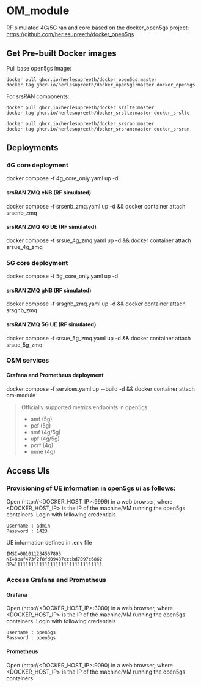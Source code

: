 # OM_module
RF simulated 4G/5G ran and core based on the docker_open5gs project: https://github.com/herlesupreeth/docker_open5gs

## Get Pre-built Docker images

Pull base open5gs image:
```
docker pull ghcr.io/herlesupreeth/docker_open5gs:master
docker tag ghcr.io/herlesupreeth/docker_open5gs:master docker_open5gs
```
For srsRAN components:
```
docker pull ghcr.io/herlesupreeth/docker_srslte:master
docker tag ghcr.io/herlesupreeth/docker_srslte:master docker_srslte

docker pull ghcr.io/herlesupreeth/docker_srsran:master
docker tag ghcr.io/herlesupreeth/docker_srsran:master docker_srsran
```

## Deployments

### 4G core deployment
docker compose -f 4g_core_only.yaml up -d
#### srsRAN ZMQ eNB (RF simulated)
docker compose -f srsenb_zmq.yaml up -d && docker container attach srsenb_zmq
#### srsRAN ZMQ 4G UE (RF simulated)
docker compose -f srsue_4g_zmq.yaml up -d && docker container attach srsue_4g_zmq

### 5G core deployment
docker compose -f 5g_core_only.yaml up -d
#### srsRAN ZMQ gNB (RF simulated)
docker compose -f srsgnb_zmq.yaml up -d && docker container attach srsgnb_zmq
#### srsRAN ZMQ 5G UE (RF simulated)
docker compose -f srsue_5g_zmq.yaml up -d && docker container attach srsue_5g_zmq

### O&M services
#### Grafana and Prometheus deployment
docker compose -f services.yaml up --build -d && docker container attach om-module

> Officially supported metrics endpoints in open5gs
>- amf (5g)
>- pcf (5g)
>- smf (4g/5g)
>- upf (4g/5g)
>- pcrf (4g)
>- mme (4g)

## Access UIs

### Provisioning of UE information in open5gs ui as follows:

Open (http://<DOCKER_HOST_IP>:9999) in a web browser, where <DOCKER_HOST_IP> is the IP of the machine/VM running the open5gs containers. Login with following credentials
```
Username : admin
Password : 1423
```

UE information defined in .env file
```
IMSI=001011234567895
KI=8baf473f2f8fd09487cccbd7097c6862
OP=11111111111111111111111111111111
```

### Access Grafana and Prometheus

#### Grafana
Open (http://<DOCKER_HOST_IP>:3000) in a web browser, where <DOCKER_HOST_IP> is the IP of the machine/VM running the open5gs containers. Login with following credentials
```
Username : open5gs
Password : open5gs
```
#### Prometheus
Open (http://<DOCKER_HOST_IP>:9090) in a web browser, where <DOCKER_HOST_IP> is the IP of the machine/VM running the open5gs containers.
